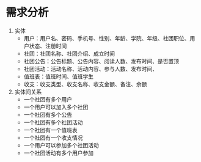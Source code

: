 # 需求分析

1. 实体
   + 用户：用户名、密码、手机号、性别、年龄、学院、年级、社团职位、用户状态、注册时间
   + 社团：社团名称、社团介绍、成立时间
   + 社团公告：公告标题、公告内容、阅读人数、发布时间、是否置顶
   + 社团活动：活动名称、活动内容、参与人数、发布时间、
   + 值班表：值班时间、值班学生
   + 收支：收支类型、收支名称、收支金额、备注、余额
2. 实体间关系
   - 一个社团有多个用户
   - 一个用户可以加入多个社团
   - 一个社团有多个公告
   - 一个社团有多个社团活动
   - 一个社团有一个值班表
   - 一个社团有一个收支情况
   - 一个用户可以参加多个社团活动
   - 一个社团活动有多个用户参加

